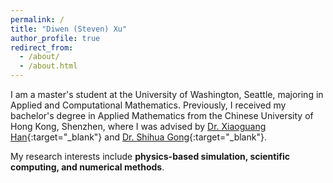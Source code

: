```yaml
---
permalink: /
title: "Diwen (Steven) Xu"
author_profile: true
redirect_from: 
  - /about/
  - /about.html
---
```


I am a master's student at the University of Washington, Seattle, majoring in Applied and Computational Mathematics. Previously, I received my bachelor's degree in Applied Mathematics from the Chinese University of Hong Kong, Shenzhen, where I was advised by [Dr. Xiaoguang Han](https://gaplab.cuhk.edu.cn/pages/people){:target="_blank"} and [Dr. Shihua Gong](https://www.shihua-gong.org/){:target="_blank"}.

My research interests include <b>physics-based simulation, scientific computing, and numerical methods</b>.
